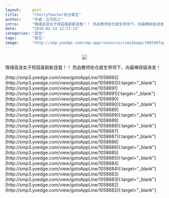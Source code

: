 ```yaml
---
layout:     post
title:      "CherryTeacher佐仓直生"
author:     "作者：立花和三"
intro:      "情绪高涨女子校园喜剧新连载！！ 热血教师佐仓直生带领下，向最棒班级进发！"
date:       "2018-02-14 12:17:13"
categories: "其他"
tags:       "直生"
image:      "http://smp.yoedge.com/smp-app/resource/viewImage/1001907appline.png"
---
```

<div style="text-align: center">
<p><img src="http://smp.yoedge.com/smp-app/resource/viewImage/1001907appline.png"/></p>
</div>
<p class="post-meta">
<span>情绪高涨女子校园喜剧新连载！！ 热血教师佐仓直生带领下，向最棒班级进发！</span>
</p>
[http://smp3.yoedge.com/view/gotoAppLine/1058692](http://smp3.yoedge.com/view/gotoAppLine/1058692){:target="_blank"}
[http://smp3.yoedge.com/view/gotoAppLine/1058691](http://smp3.yoedge.com/view/gotoAppLine/1058691){:target="_blank"}
[http://smp3.yoedge.com/view/gotoAppLine/1058690](http://smp3.yoedge.com/view/gotoAppLine/1058690){:target="_blank"}
[http://smp3.yoedge.com/view/gotoAppLine/1058689](http://smp3.yoedge.com/view/gotoAppLine/1058689){:target="_blank"}
[http://smp3.yoedge.com/view/gotoAppLine/1058688](http://smp3.yoedge.com/view/gotoAppLine/1058688){:target="_blank"}
[http://smp3.yoedge.com/view/gotoAppLine/1058687](http://smp3.yoedge.com/view/gotoAppLine/1058687){:target="_blank"}
[http://smp3.yoedge.com/view/gotoAppLine/1058686](http://smp3.yoedge.com/view/gotoAppLine/1058686){:target="_blank"}
[http://smp3.yoedge.com/view/gotoAppLine/1058685](http://smp3.yoedge.com/view/gotoAppLine/1058685){:target="_blank"}
[http://smp3.yoedge.com/view/gotoAppLine/1058684](http://smp3.yoedge.com/view/gotoAppLine/1058684){:target="_blank"}
[http://smp3.yoedge.com/view/gotoAppLine/1058683](http://smp3.yoedge.com/view/gotoAppLine/1058683){:target="_blank"}
[http://smp3.yoedge.com/view/gotoAppLine/1058682](http://smp3.yoedge.com/view/gotoAppLine/1058682){:target="_blank"}


